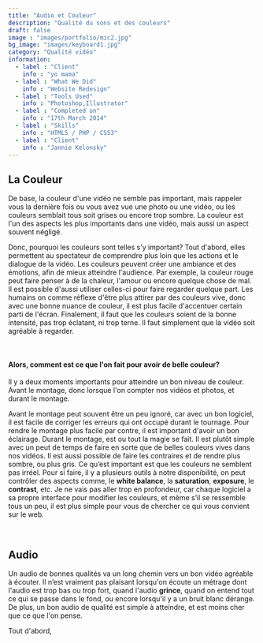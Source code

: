 ```yaml
---
title: "Audio et Couleur"
description: "Qualité du sons et des couleurs"
draft: false
image : "images/portfolio/mic2.jpg"
bg_image: "images/keyboard1.jpg"
category: "Qualité vidéo"
information:
  - label : "Client"
    info : "yo mama"
  - label : "What We Did"
    info : "Website Redesign"
  - label : "Tools Used"
    info : "Photoshop,Illustrator"
  - label : "Completed on"
    info : "17th March 2014"
  - label : "Skills"
    info : "HTML5 / PHP / CSS3"
  - label : "Client"
    info : "Jannie Kelonsky"
---
```


## La Couleur
De base, la couleur d'une vidéo ne semble pas important, mais rappeler vous la dernière fois ou vous avez vue une photo ou une vidéo, ou les couleurs semblait tous soit grises ou encore trop sombre. La couleur est l'un des aspects les plus importants dans une vidéo, mais aussi un aspect souvent négligé. 

Donc, pourquoi les couleurs sont telles s’y important? Tout d'abord, elles permettent au spectateur de comprendre plus loin que les actions et le dialogue de la vidéo. Les couleurs peuvent créer une ambiance et des émotions, afin de mieux atteindre l'audience. Par exemple, la couleur rouge peut faire penser à de la chaleur, l'amour ou encore quelque chose de mal. Il est possible d'aussi utiliser celles-ci pour faire regarder quelque part. Les humains on comme réflexe d'être plus attirer par des couleurs vive, donc avec une bonne nuance de couleur, il est plus facile d'accentuer certain parti de l'écran. Finalement, il faut que les couleurs soient de la bonne intensité, pas trop éclatant, ni trop terne. Il faut simplement que la vidéo soit agréable à regarder.

<br>

#### Alors, comment est ce que l'on fait pour avoir de belle couleur?
Il y a deux moments importants pour atteindre un bon niveau de couleur. Avant le montage, donc lorsque l'on compter nos vidéos et photos, et durant le montage.

Avant le montage peut souvent être un peu ignoré, car avec un bon logiciel, il est facile de corriger les erreurs qui ont occupé durant le tournage. Pour rendre le montage plus facile par contre, il est important d'avoir un bon éclairage. Durant le montage, est ou tout la magie se fait. Il est plutôt simple avec un peut de temps de faire en sorte que de belles couleurs vives dans nos vidéos. Il est aussi possible de faire les contraires et de rendre plus sombre, ou plus gris. Ce qu’est important est que les couleurs ne semblent pas irréel. Pour si faire, il y a plusieurs outils à notre disponibilité, on peut contrôler des aspects comme, le **white balance**, la **saturation**, **exposure**, le **contrast**, etc. Je ne vais pas aller trop en profondeur, car chaque logiciel a sa propre interface pour modifier les couleurs, et même s’il se ressemble tous un peu, il est plus simple pour vous de chercher ce qui vous convient sur le web. 

<br>

## Audio 
Un audio de bonnes qualités va un long chemin vers un bon vidéo agréable à écouter. Il n’est vraiment pas plaisant lorsqu'on écoute un métrage dont l'audio est trop bas ou trop fort, quand l'audio **grince**, quand on entend tout ce qui se passe dans le fond, ou encore lorsqu'il y a un bruit blanc dérange. De plus, un bon audio de qualité est simple à atteindre, et est moins cher que ce que l'on pense. 

Tout d'abord,